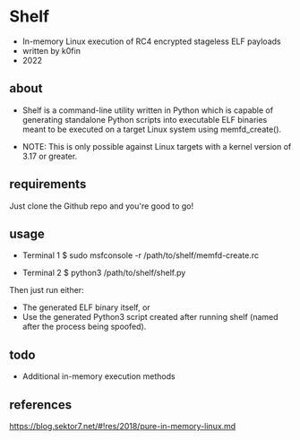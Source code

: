 # Shelf
- In-memory Linux execution of RC4 encrypted stageless ELF payloads
- written by k0fin
- 2022

## about

* Shelf is a command-line utility written in Python which is capable of generating standalone Python scripts into executable ELF binaries
meant to be executed on a target Linux system using memfd_create().

* NOTE: This is only possible against Linux targets with a kernel version of 3.17 or greater.

## requirements

Just clone the Github repo and you're good to go!

## usage

* Terminal 1
    $ sudo msfconsole -r /path/to/shelf/memfd-create.rc

* Terminal 2
    $ python3 /path/to/shelf/shelf.py

Then just run either:
- The generated ELF binary itself, or
- Use the generated Python3 script created after running shelf (named after the process being spoofed).

## todo

* Additional in-memory execution methods

## references

https://blog.sektor7.net/#!res/2018/pure-in-memory-linux.md
